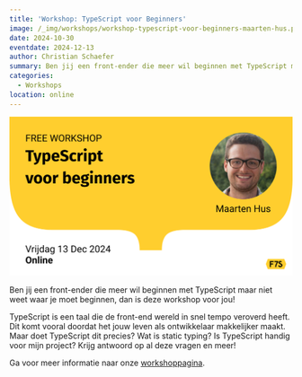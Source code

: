 ```yaml
---
title: 'Workshop: TypeScript voor Beginners'
image: /_img/workshops/workshop-typescript-voor-beginners-maarten-hus.png
date: 2024-10-30
eventdate: 2024-12-13
author: Christian Schaefer
summary: Ben jij een front-ender die meer wil beginnen met TypeScript maar niet weet waar je moet beginnen, dan is deze workshop voor jou!
categories: 
  - Workshops
location: online
---
```


![Workshop TypeScript voor Beginners, 13 december 2024 by Maarten Hus](/_img/workshops/workshop-typescript-voor-beginners-maarten-hus.png)

Ben jij een front-ender die meer wil beginnen met TypeScript maar niet weet waar je moet beginnen, dan is deze workshop voor jou!

TypeScript is een taal die de front-end wereld in snel tempo veroverd heeft. Dit komt vooral doordat het jouw leven als ontwikkelaar makkelijker maakt. Maar doet TypeScript dit precies?
Wat is static typing? Is TypeScript handig voor mijn project? Krijg antwoord op al deze vragen en meer!

Ga voor meer informatie naar onze [workshoppagina](/nl/workshop-archief/workshop-typescript-voor-beginners-maarten-hus/typescript-voor-beginners-13-december-2024.html).
